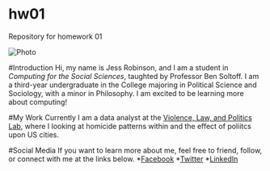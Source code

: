 # hw01
Repository for homework 01

![Photo](~/Desktop/CFSS/JessPhoto.png)

#Introduction
Hi, my name is Jess Robinson, and I am a student in *Computing for the Social Sciences*, taughted by Professor Ben Soltoff. I am a third-year undergraduate in the College majoring in Political Science and Sociology, with a minor in Philosophy. I am excited to be learning more about computing!

#My Work
Currently I am a data analyst at the [Violence, Law, and Politics Lab](https://vlplab.com), where I looking at homicide patterns within and the effect of poliitcs upon US cities. 

#Social Media
If you want to learn more about me, feel free to friend, follow, or connect with me at the links below.
*[Facebook](https://www.facebook.com/jessrobinson42)
*[Twitter](https://twitter.com/rainboworders)
*[LinkedIn](https://www.linkedin.com/in/jess-robinson-470802126/)
